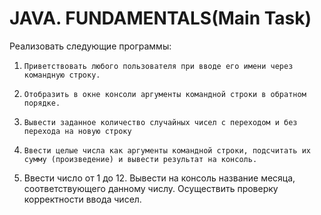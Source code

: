 # JAVA. FUNDAMENTALS(Main Task)
Реализовать следующие программы:
1.     Приветствовать любого пользователя при вводе его имени через командную строку.
2.     Отобразить в окне консоли аргументы командной строки в обратном порядке.
3.     Вывести заданное количество случайных чисел с переходом и без перехода на новую строку
4.     Ввести целые числа как аргументы командной строки, подсчитать их сумму (произведение) и вывести результат на консоль.
5.   Ввести число от 1 до 12. Вывести на консоль название месяца, соответствующего данному числу. Осуществить проверку корректности ввода чисел.
